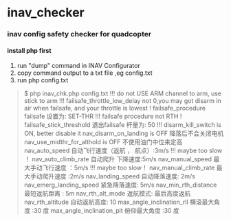 # inav_checker
### inav config safety checker for quadcopter
#### install php first

1. run "dump" command in INAV Configurator
2. copy command output to a txt file ,eg config.txt
3. run php config.txt
    
> $ php inav_chk.php config.txt
> !!! do not USE ARM channel to arm, use stick to arm
> !!! failsafe_throttle_low_delay not 0,you may got disarm in air when failsafe, and your throttle is lowest !
> failsafe_procedure  failsafe 设置为: SET-THR
!!! failsafe procedure not RTH !
failsafe_stick_threshold  退出failsafe 杆量为: 50
!!! disarm_kill_switch is ON, better disable it
nav_disarm_on_landing is OFF            降落后不会关闭电机
nav_use_midthr_for_althold is OFF               不使用油门中位来定高
nav_auto_speed          自动飞行速度（返航 ， 航点）:3m/s
!!! maybe too slow ！
nav_auto_climb_rate   自动爬升 下降速度:5m/s
nav_manual_speed   最大手动飞行速度 ：5m/s
!!! maybe too slow！
nav_manual_climb_rate  最大手动爬升速度 :2m/s
nav_landing_speed  自动降落速度: 2m/s
nav_emerg_landing_speed  紧急降落速度: 5m/s
nav_min_rth_distance   最短返航距离 : 5m
nav_rth_alt_mode  返航模式: 最后高度返航
nav_rth_altitude  自动返航高度: 10
max_angle_inclination_rll   横滚最大角度 :30 度
max_angle_inclination_pit   俯仰最大角度 :30 度
<code>
